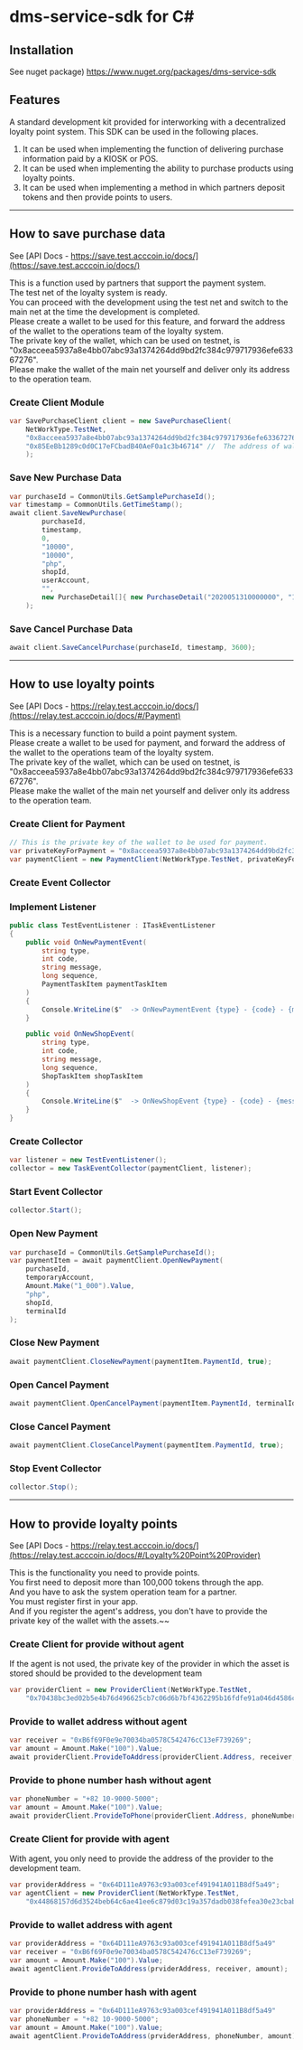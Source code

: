 # dms-service-sdk for C#

## Installation

See nuget package) https://www.nuget.org/packages/dms-service-sdk

## Features
A standard development kit provided for interworking with a decentralized loyalty point system.
This SDK can be used in the following places.
1. It can be used when implementing the function of delivering purchase information paid by a KIOSK or POS.
2. It can be used when implementing the ability to purchase products using loyalty points.
3. It can be used when implementing a method in which partners deposit tokens and then provide points to users.

---

## How to save purchase data

See [API Docs - https://save.test.acccoin.io/docs/](https://save.test.acccoin.io/docs/)

This is a function used by partners that support the payment system.  
The test net of the loyalty system is ready.  
You can proceed with the development using the test net and switch to the main net at the time the development is completed.  
Please create a wallet to be used for this feature, and forward the address of the wallet to the operations team of the loyalty system.  
The private key of the wallet, which can be used on testnet, is "0x8acceea5937a8e4bb07abc93a1374264dd9bd2fc384c979717936efe63367276".  
Please make the wallet of the main net yourself and deliver only its address to the operation team.  

### Create Client Module

```cs
var SavePurchaseClient client = new SavePurchaseClient(
    NetWorkType.TestNet, 
    "0x8acceea5937a8e4bb07abc93a1374264dd9bd2fc384c979717936efe63367276", // The private key of wallet
    "0x85EeBb1289c0d0C17eFCbadB40AeF0a1c3b46714" //  The address of wallet, This is the address where token assets are stored
    );
```

### Save New Purchase Data

```cs
var purchaseId = CommonUtils.GetSamplePurchaseId();
var timestamp = CommonUtils.GetTimeStamp();
await client.SaveNewPurchase(
        purchaseId, 
        timestamp,
        0,
        "10000",
        "10000",
        "php",
        shopId,
        userAccount,
        "",
        new PurchaseDetail[]{ new PurchaseDetail("2020051310000000", "10000", 10) }
    );
```

### Save Cancel Purchase Data
```cs
await client.SaveCancelPurchase(purchaseId, timestamp, 3600);
```

---

## How to use loyalty points

See [API Docs - https://relay.test.acccoin.io/docs/](https://relay.test.acccoin.io/docs/#/Payment)

This is a necessary function to build a point payment system.  
Please create a wallet to be used for payment, and forward the address of the wallet to the operations team of the loyalty system.  
The private key of the wallet, which can be used on testnet, is "0x8acceea5937a8e4bb07abc93a1374264dd9bd2fc384c979717936efe63367276".  
Please make the wallet of the main net yourself and deliver only its address to the operation team.  
### Create Client for Payment

```cs
// This is the private key of the wallet to be used for payment.
var privateKeyForPayment = "0x8acceea5937a8e4bb07abc93a1374264dd9bd2fc384c979717936efe63367276";
var paymentClient = new PaymentClient(NetWorkType.TestNet, privateKeyForPayment);
```

### Create Event Collector

### Implement Listener

```cs
public class TestEventListener : ITaskEventListener
{
    public void OnNewPaymentEvent(
        string type,
        int code,
        string message,
        long sequence,
        PaymentTaskItem paymentTaskItem
    )
    {
        Console.WriteLine($"  -> OnNewPaymentEvent {type} - {code} - {message} - {sequence}");
    }

    public void OnNewShopEvent(
        string type,
        int code,
        string message,
        long sequence,
        ShopTaskItem shopTaskItem
    )
    {
        Console.WriteLine($"  -> OnNewShopEvent {type} - {code} - {message} - {sequence}");
    }
}
```

### Create Collector

```cs
var listener = new TestEventListener();
collector = new TaskEventCollector(paymentClient, listener);
```

### Start Event Collector
```cs
collector.Start();
```

### Open New Payment
```cs
var purchaseId = CommonUtils.GetSamplePurchaseId();
var paymentItem = await paymentClient.OpenNewPayment(
    purchaseId,
    temporaryAccount,
    Amount.Make("1_000").Value,
    "php",
    shopId,
    terminalId
);
```

### Close New Payment
```cs
await paymentClient.CloseNewPayment(paymentItem.PaymentId, true);
```

### Open Cancel Payment
```cs
await paymentClient.OpenCancelPayment(paymentItem.PaymentId, terminalId);
```

### Close Cancel Payment
```cs
await paymentClient.CloseCancelPayment(paymentItem.PaymentId, true);
```

### Stop Event Collector
```cs
collector.Stop();
```

---

## How to provide loyalty points

See [API Docs - https://relay.test.acccoin.io/docs/](https://relay.test.acccoin.io/docs/#/Loyalty%20Point%20Provider)

This is the functionality you need to provide points.  
You first need to deposit more than 100,000 tokens through the app.  
And you have to ask the system operation team for a partner.  
You must register first in your app.  
And if you register the agent's address, you don't have to provide the private key of the wallet with the assets.~~

### Create Client for provide without agent

If the agent is not used, the private key of the provider in which the asset is stored should be provided to the development team

```cs
var providerClient = new ProviderClient(NetWorkType.TestNet,
    "0x70438bc3ed02b5e4b76d496625cb7c06d6b7bf4362295b16fdfe91a046d4586c");
```

### Provide to wallet address without agent

```cs
var receiver = "0xB6f69F0e9e70034ba0578C542476cC13eF739269";
var amount = Amount.Make("100").Value;
await providerClient.ProvideToAddress(providerClient.Address, receiver, amount);
```

### Provide to phone number hash without agent

```cs
var phoneNumber = "+82 10-9000-5000";
var amount = Amount.Make("100").Value;
await providerClient.ProvideToPhone(providerClient.Address, phoneNumber, amount);
```


### Create Client for provide with agent

With agent, you only need to provide the address of the provider to the development team.

```cs
var providerAddress = "0x64D111eA9763c93a003cef491941A011B8df5a49";
var agentClient = new ProviderClient(NetWorkType.TestNet,
    "0x44868157d6d3524beb64c6ae41ee6c879d03c19a357dadb038fefea30e23cbab"); // address: 0x3FE8D00143bd0eAd2397D48ba0E31E5E1268dBfb
```

### Provide to wallet address with agent

```cs
var providerAddress = "0x64D111eA9763c93a003cef491941A011B8df5a49"
var receiver = "0xB6f69F0e9e70034ba0578C542476cC13eF739269";
var amount = Amount.Make("100").Value;
await agentClient.ProvideToAddress(prviderAddress, receiver, amount);
```

### Provide to phone number hash with agent

```cs
var providerAddress = "0x64D111eA9763c93a003cef491941A011B8df5a49"
var phoneNumber = "+82 10-9000-5000";
var amount = Amount.Make("100").Value;
await agentClient.ProvideToAddress(prviderAddress, phoneNumber, amount);
```
